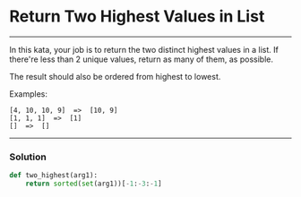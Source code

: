 # Return Two Highest Values in List

---

In this kata, your job is to return the two distinct highest values in a list. If there're less than 2 unique values, return as many of them, as possible.

The result should also be ordered from highest to lowest.

Examples:

```
[4, 10, 10, 9]  =>  [10, 9]
[1, 1, 1]  =>  [1]
[]  =>  []
```

---

### Solution

```py
def two_highest(arg1):
    return sorted(set(arg1))[-1:-3:-1]
```

